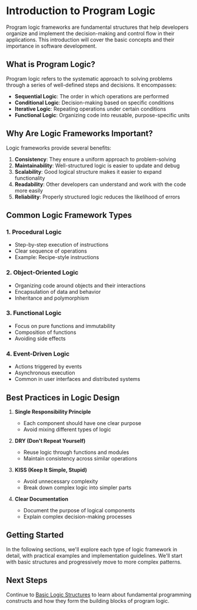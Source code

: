# Introduction to Program Logic

Program logic frameworks are fundamental structures that help developers organize and implement the decision-making and control flow in their applications. This introduction will cover the basic concepts and their importance in software development.

## What is Program Logic?

Program logic refers to the systematic approach to solving problems through a series of well-defined steps and decisions. It encompasses:

- **Sequential Logic**: The order in which operations are performed
- **Conditional Logic**: Decision-making based on specific conditions
- **Iterative Logic**: Repeating operations under certain conditions
- **Functional Logic**: Organizing code into reusable, purpose-specific units

## Why Are Logic Frameworks Important?

Logic frameworks provide several benefits:

1. **Consistency**: They ensure a uniform approach to problem-solving
2. **Maintainability**: Well-structured logic is easier to update and debug
3. **Scalability**: Good logical structure makes it easier to expand functionality
4. **Readability**: Other developers can understand and work with the code more easily
5. **Reliability**: Properly structured logic reduces the likelihood of errors

## Common Logic Framework Types

### 1. Procedural Logic
- Step-by-step execution of instructions
- Clear sequence of operations
- Example: Recipe-style instructions

### 2. Object-Oriented Logic
- Organizing code around objects and their interactions
- Encapsulation of data and behavior
- Inheritance and polymorphism

### 3. Functional Logic
- Focus on pure functions and immutability
- Composition of functions
- Avoiding side effects

### 4. Event-Driven Logic
- Actions triggered by events
- Asynchronous execution
- Common in user interfaces and distributed systems

## Best Practices in Logic Design

1. **Single Responsibility Principle**
   - Each component should have one clear purpose
   - Avoid mixing different types of logic

2. **DRY (Don't Repeat Yourself)**
   - Reuse logic through functions and modules
   - Maintain consistency across similar operations

3. **KISS (Keep It Simple, Stupid)**
   - Avoid unnecessary complexity
   - Break down complex logic into simpler parts

4. **Clear Documentation**
   - Document the purpose of logical components
   - Explain complex decision-making processes

## Getting Started

In the following sections, we'll explore each type of logic framework in detail, with practical examples and implementation guidelines. We'll start with basic structures and progressively move to more complex patterns.

## Next Steps

Continue to [Basic Logic Structures](02-basic-logic.md) to learn about fundamental programming constructs and how they form the building blocks of program logic. 